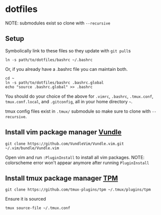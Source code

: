 dotfiles
========
NOTE: submodules exist so clone with `--recursive`

## Setup

Symbolically link to these files so they update with `git pull`s

```
ln -s path/to/dotfiles/bashrc ~/.bashrc
```

Or, if you already have a .bashrc file you can maintain both.

```
cd ~
ln -s path/to/dotfiles/bashrc .bashrc.global
echo "source .bashrc.global" >> .bashrc
```

You should do your choice of the above for `.vimrc`, `.bashrc`, `.tmux.conf`, 
`tmux.conf.local`, and `.gitconfig`, all in your home directory `~`.

tmux config files exist in `.tmux/` submodule so make sure to clone with `--recursive`.

## Install vim package manager [Vundle](https://github.com/VundleVim/Vundle.vim)

`git clone https://github.com/VundleVim/Vundle.vim.git ~/.vim/bundle/Vundle.vim`

Open vim and run `:PluginInstall` to install all vim packages.
NOTE: colorscheme error won't appear anymore after running `PluginInstall`

## Install tmux package manager [TPM](https://github.com/tmux-plugins/tpm)

`git clone https://github.com/tmux-plugins/tpm ~/.tmux/plugins/tpm`

Ensure it is sourced 

`tmux source-file ~/.tmux.conf`
